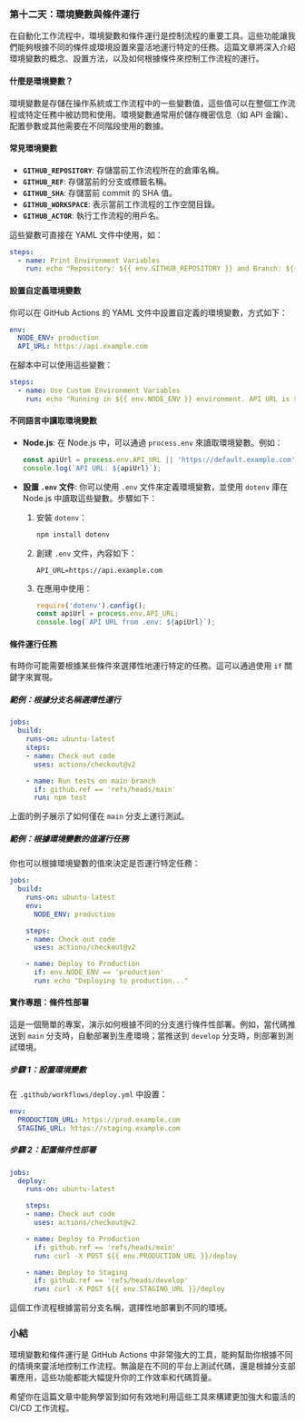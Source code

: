 ### 第十二天：**環境變數與條件運行**

在自動化工作流程中，環境變數和條件運行是控制流程的重要工具。這些功能讓我們能夠根據不同的條件或環境設置來靈活地運行特定的任務。這篇文章將深入介紹環境變數的概念、設置方法，以及如何根據條件來控制工作流程的運行。

#### **什麼是環境變數？**
環境變數是存儲在操作系統或工作流程中的一些變數值，這些值可以在整個工作流程或特定任務中被訪問和使用。環境變數通常用於儲存機密信息（如 API 金鑰）、配置參數或其他需要在不同階段使用的數據。

#### **常見環境變數**
- **`GITHUB_REPOSITORY`**: 存儲當前工作流程所在的倉庫名稱。
- **`GITHUB_REF`**: 存儲當前的分支或標籤名稱。
- **`GITHUB_SHA`**: 存儲當前 commit 的 SHA 值。
- **`GITHUB_WORKSPACE`**: 表示當前工作流程的工作空間目錄。
- **`GITHUB_ACTOR`**: 執行工作流程的用戶名。

這些變數可直接在 YAML 文件中使用，如：
```yaml
steps:
  - name: Print Environment Variables
    run: echo "Repository: ${{ env.GITHUB_REPOSITORY }} and Branch: ${{ env.GITHUB_REF }}"
```

#### **設置自定義環境變數**
你可以在 GitHub Actions 的 YAML 文件中設置自定義的環境變數，方式如下：
```yaml
env:
  NODE_ENV: production
  API_URL: https://api.example.com
```

在腳本中可以使用這些變數：
```yaml
steps:
  - name: Use Custom Environment Variables
    run: echo "Running in ${{ env.NODE_ENV }} environment. API URL is ${{ env.API_URL }}."
```

#### **不同語言中讀取環境變數**

- **Node.js**: 在 Node.js 中，可以通過 `process.env` 來讀取環境變數。例如：
  ```javascript
  const apiUrl = process.env.API_URL || 'https://default.example.com';
  console.log(`API URL: ${apiUrl}`);
  ```

- **設置 `.env` 文件**: 你可以使用 `.env` 文件來定義環境變數，並使用 `dotenv` 庫在 Node.js 中讀取這些變數。步驟如下：
  1. 安裝 `dotenv`：
     ```bash
     npm install dotenv
     ```
  2. 創建 `.env` 文件，內容如下：
     ```plaintext
     API_URL=https://api.example.com
     ```
  3. 在應用中使用：
     ```javascript
     require('dotenv').config();
     const apiUrl = process.env.API_URL;
     console.log(`API URL from .env: ${apiUrl}`);
     ```

#### **條件運行任務**

有時你可能需要根據某些條件來選擇性地運行特定的任務。這可以通過使用 `if` 關鍵字來實現。

##### **範例：根據分支名稱選擇性運行**
```yaml
jobs:
  build:
    runs-on: ubuntu-latest
    steps:
    - name: Check out code
      uses: actions/checkout@v2

    - name: Run tests on main branch
      if: github.ref == 'refs/heads/main'
      run: npm test
```
上面的例子展示了如何僅在 `main` 分支上運行測試。

##### **範例：根據環境變數的值運行任務**
你也可以根據環境變數的值來決定是否運行特定任務：
```yaml
jobs:
  build:
    runs-on: ubuntu-latest
    env:
      NODE_ENV: production

    steps:
    - name: Check out code
      uses: actions/checkout@v2

    - name: Deploy to Production
      if: env.NODE_ENV == 'production'
      run: echo "Deploying to production..."
```

#### **實作專題：條件性部署**

這是一個簡單的專案，演示如何根據不同的分支進行條件性部署。例如，當代碼推送到 `main` 分支時，自動部署到生產環境；當推送到 `develop` 分支時，則部署到測試環境。

##### **步驟 1：設置環境變數**
在 `.github/workflows/deploy.yml` 中設置：
```yaml
env:
  PRODUCTION_URL: https://prod.example.com
  STAGING_URL: https://staging.example.com
```

##### **步驟 2：配置條件性部署**
```yaml
jobs:
  deploy:
    runs-on: ubuntu-latest

    steps:
    - name: Check out code
      uses: actions/checkout@v2

    - name: Deploy to Production
      if: github.ref == 'refs/heads/main'
      run: curl -X POST ${{ env.PRODUCTION_URL }}/deploy

    - name: Deploy to Staging
      if: github.ref == 'refs/heads/develop'
      run: curl -X POST ${{ env.STAGING_URL }}/deploy
```

這個工作流程根據當前分支名稱，選擇性地部署到不同的環境。

### **小結**
環境變數和條件運行是 GitHub Actions 中非常強大的工具，能夠幫助你根據不同的情境來靈活地控制工作流程。無論是在不同的平台上測試代碼，還是根據分支部署應用，這些功能都能大幅提升你的工作效率和代碼質量。

希望你在這篇文章中能夠學習到如何有效地利用這些工具來構建更加強大和靈活的 CI/CD 工作流程。
